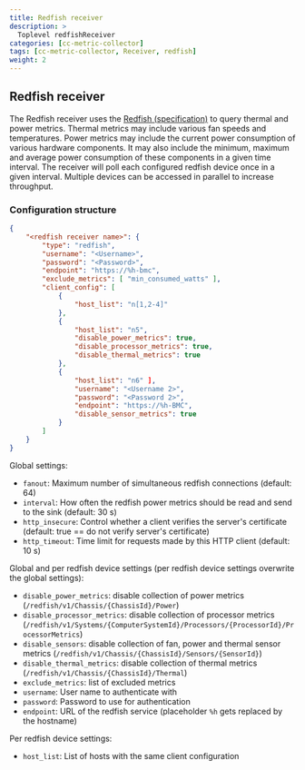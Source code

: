 ```yaml
---
title: Redfish receiver
description: >
  Toplevel redfishReceiver
categories: [cc-metric-collector]
tags: [cc-metric-collector, Receiver, redfish]
weight: 2
---
```


## Redfish receiver

The Redfish receiver uses the [Redfish (specification)](https://www.dmtf.org/standards/redfish) to query thermal and power metrics. Thermal metrics may include various fan speeds and temperatures. Power metrics may include the current power consumption of various hardware components. It may also include the minimum, maximum and average power consumption of these components in a given time interval. The receiver will poll each configured redfish device once in a given interval. Multiple devices can be accessed in parallel to increase throughput.

### Configuration structure

```json
{
    "<redfish receiver name>": {
        "type": "redfish",
        "username": "<Username>",
        "password": "<Password>",
        "endpoint": "https://%h-bmc",
        "exclude_metrics": [ "min_consumed_watts" ],
        "client_config": [
            {
                "host_list": "n[1,2-4]"
            },
            {
                "host_list": "n5",
                "disable_power_metrics": true,
                "disable_processor_metrics": true,
                "disable_thermal_metrics": true
            },
            {
                "host_list": "n6" ],
                "username": "<Username 2>",
                "password": "<Password 2>",
                "endpoint": "https://%h-BMC",
                "disable_sensor_metrics": true
            }
        ]
    }
}
```

Global settings:

- `fanout`: Maximum number of simultaneous redfish connections (default: 64)
- `interval`: How often the redfish power metrics should be read and send to the sink (default: 30 s)
- `http_insecure`: Control whether a client verifies the server's certificate (default: true == do not verify server's certificate)
- `http_timeout`: Time limit for requests made by this HTTP client (default: 10 s)

Global and per redfish device settings (per redfish device settings overwrite the global settings):

- `disable_power_metrics`:
  disable collection of power metrics
  (`/redfish/v1/Chassis/{ChassisId}/Power`)
- `disable_processor_metrics`:
  disable collection of processor metrics
  (`/redfish/v1/Systems/{ComputerSystemId}/Processors/{ProcessorId}/ProcessorMetrics`)
- `disable_sensors`:
  disable collection of fan, power and thermal sensor metrics
  (`/redfish/v1/Chassis/{ChassisId}/Sensors/{SensorId}`)
- `disable_thermal_metrics`:
  disable collection of thermal metrics
  (`/redfish/v1/Chassis/{ChassisId}/Thermal`)
- `exclude_metrics`: list of excluded metrics
- `username`: User name to authenticate with
- `password`: Password to use for authentication
- `endpoint`: URL of the redfish service (placeholder `%h` gets replaced by the hostname)

Per redfish device settings:

- `host_list`: List of hosts with the same client configuration
